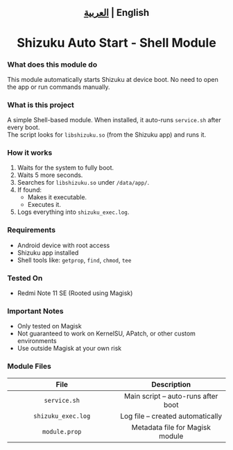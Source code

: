 <h2><p align="center"><a href="README_AR.md">العربية</a> | English</p></h2>

<h1 align="center">Shizuku Auto Start - Shell Module</h1>

<h3>What does this module do</h3>
<p>This module automatically starts Shizuku at device boot. No need to open the app or run commands manually.</p>

<h3>What is this project</h3>
<p>
A simple Shell-based module. When installed, it auto-runs <code>service.sh</code> after every boot.<br>
The script looks for <code>libshizuku.so</code> (from the Shizuku app) and runs it.
</p>

<h3>How it works</h3>
<ol>
  <li>Waits for the system to fully boot.</li>
  <li>Waits 5 more seconds.</li>
  <li>Searches for <code>libshizuku.so</code> under <code>/data/app/</code>.</li>
  <li>If found:
    <ul>
      <li>Makes it executable.</li>
      <li>Executes it.</li>
    </ul>
  </li>
  <li>Logs everything into <code>shizuku_exec.log</code>.</li>
</ol>

<h3>Requirements</h3>
<ul>
  <li>Android device with root access</li>
  <li>Shizuku app installed</li>
  <li>Shell tools like: <code>getprop</code>, <code>find</code>, <code>chmod</code>, <code>tee</code></li>
</ul>

<h3>Tested On</h3>
<ul>
  <li>Redmi Note 11 SE (Rooted using Magisk)
  </li>
</ul>

<h3>Important Notes</h3>
<ul>
  <li>Only tested on Magisk</li>
  <li>Not guaranteed to work on KernelSU, APatch, or other custom environments</li>
  <li>Use outside Magisk at your own risk</li>
</ul>

<h3>Module Files</h3>
<div align="center">
  <table width="80%" cellspacing="0" cellpadding="8">
    <thead>
      <tr>
        <th align="center" width="50%">File</th>
        <th align="center" width="50%">Description</th>
      </tr>
    </thead>
    <tbody>
      <tr>
        <td align="center"><code>service.sh</code></td>
        <td align="center">Main script – auto-runs after boot</td>
      </tr>
      <tr>
        <td align="center"><code>shizuku_exec.log</code></td>
        <td align="center">Log file – created automatically</td>
      </tr>
      <tr>
        <td align="center"><code>module.prop</code></td>
        <td align="center">Metadata file for Magisk module</td>
      </tr>
    </tbody>
  </table>
</div>
